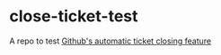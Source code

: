 # close-ticket-test

A repo to test [Github's automatic ticket closing feature](https://help.github.com/en/articles/closing-issues-using-keywords)

